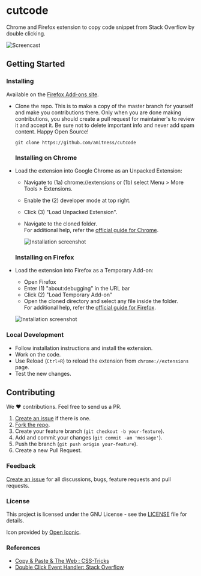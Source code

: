 # cutcode


Chrome and Firefox extension to copy code snippet from Stack Overflow by double clicking. 

![Screencast](http://i.imgur.com/RbV6GgQ.gif)

## Getting Started

### Installing

Available on the [Firefox Add-ons site](https://addons.mozilla.org/en-US/firefox/addon/cutcode/).


- Clone the repo.
This is to make a copy of the master branch for yourself and make you contributions there. Only when you are done making contributions, you should create a pull request for maintainer's to review it and accept it. Be sure not to delete important info and never add spam content.
Happy Open Source!

  ```shell
  git clone https://github.com/amitness/cutcode
  ```
  
  ### Installing on Chrome

- Load the extension into Google Chrome as an Unpacked Extension:

  
  - Navigate to (1a) chrome://extensions or (1b) select Menu > More Tools > Extensions.
  - Enable the (2) developer mode at top right.
  - Click (3) "Load Unpacked Extension".
  - Navigate to the cloned folder.  
  For additional help, refer the [official guide for Chrome](https://developer.chrome.com/extensions/getstarted#unpacked).
  
  
	![Installation screenshot](https://cloud.githubusercontent.com/assets/6765956/23824934/6104b958-064e-11e7-9834-9ec025b068c2.png)

  ### Installing on Firefox
- Load the extension into Firefox as a Temporary Add-on:

    - Open Firefox
    - Enter (1) "about:debugging" in the URL bar
    - Click (2) "Load Temporary Add-on"
    - Open the cloned directory and select any file inside the folder.  
    For additional help, refer the [official guide for Firefox](https://developer.mozilla.org/en-US/Add-ons/WebExtensions/Temporary_Installation_in_Firefox).
  
	![Installation screenshot](https://cloud.githubusercontent.com/assets/6765956/23825005/c8b70bfe-064f-11e7-9a9c-c228a6729b9c.png)


### Local Development
  - Follow installation instructions and install the extension.
  - Work on the code.
  - Use Reload (`Ctrl+R`) to reload the extension from `chrome://extensions` page.
  - Test the new changes.

## Contributing
We :heart: contributions. Feel free to send us a PR.

1. [Create an issue](https://github.com/amitness/cutcode/issues/new) if there is one.
2. [Fork the repo](https://github.com/amitness/cutcode/fork).
3. Create your feature branch (`git checkout -b your-feature`).
4. Add and commit your changes (`git commit -am 'message'`).
5. Push the branch (`git push origin your-feature`).
6. Create a new Pull Request.

### Feedback
[Create an issue](https://github.com/amitness/cutcode/issues) for all discussions, bugs, feature requests and pull requests.

### License

This project is licensed under the GNU License - see the [LICENSE](LICENSE) file for details.

Icon provided by [Open Iconic](http://www.useiconic.com/open).

### References
- [Copy & Paste & The Web : CSS-Tricks](https://css-tricks.com/copy-paste-the-web/)
- [Double Click Event Handler: Stack Overflow](http://stackoverflow.com/questions/6462909/how-to-add-doubleclick-event-to-canvas-element-using-the-addeventlistener-meth)
